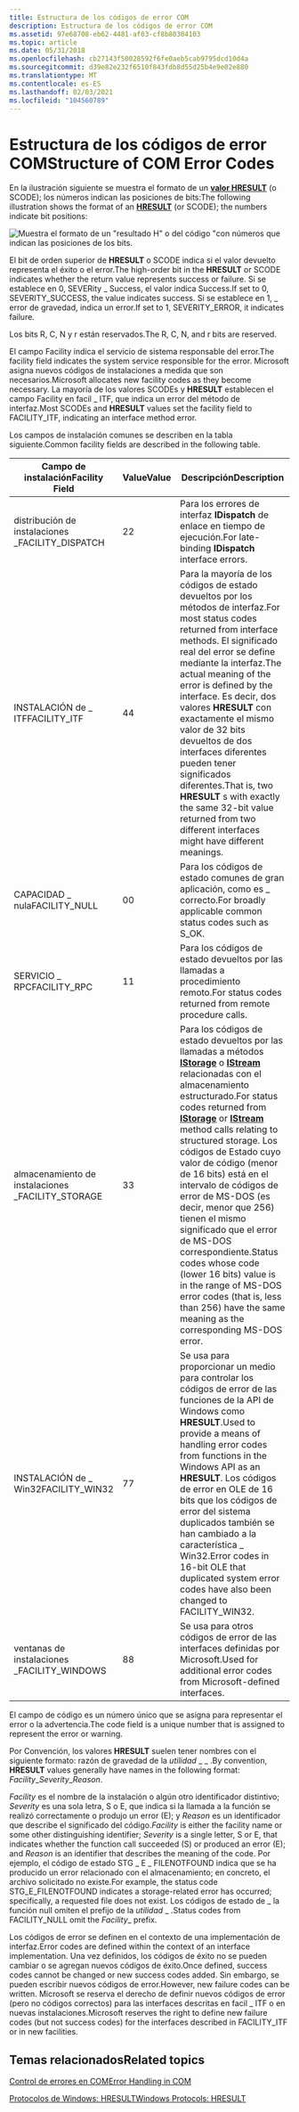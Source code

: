 ```yaml
---
title: Estructura de los códigos de error COM
description: Estructura de los códigos de error COM
ms.assetid: 97e68708-eb62-4481-af03-cf8b80304103
ms.topic: article
ms.date: 05/31/2018
ms.openlocfilehash: cb27143f50028592f6fe0aeb5cab9795dcd10d4a
ms.sourcegitcommit: d39e82e232f6510f843fdb8d55d25b4e9e02e880
ms.translationtype: MT
ms.contentlocale: es-ES
ms.lasthandoff: 02/03/2021
ms.locfileid: "104560789"
---
```

# <a name="structure-of-com-error-codes"></a><span data-ttu-id="12d32-103">Estructura de los códigos de error COM</span><span class="sxs-lookup"><span data-stu-id="12d32-103">Structure of COM Error Codes</span></span>

<span data-ttu-id="12d32-104">En la ilustración siguiente se muestra el formato de un [**valor HRESULT**](/openspecs/windows_protocols/ms-erref/0642cb2f-2075-4469-918c-4441e69c548a) (o SCODE); los números indican las posiciones de bits:</span><span class="sxs-lookup"><span data-stu-id="12d32-104">The following illustration shows the format of an [**HRESULT**](/openspecs/windows_protocols/ms-erref/0642cb2f-2075-4469-918c-4441e69c548a) (or SCODE); the numbers indicate bit positions:</span></span>

![Muestra el formato de un "resultado H" o del código "con números que indican las posiciones de los bits.](images/a5a947d1-7b5a-4474-afed-2a1c58fe2421.png)

<span data-ttu-id="12d32-106">El bit de orden superior de **HRESULT** o SCODE indica si el valor devuelto representa el éxito o el error.</span><span class="sxs-lookup"><span data-stu-id="12d32-106">The high-order bit in the **HRESULT** or SCODE indicates whether the return value represents success or failure.</span></span> <span data-ttu-id="12d32-107">Si se establece en 0, SEVERity \_ Success, el valor indica Success.</span><span class="sxs-lookup"><span data-stu-id="12d32-107">If set to 0, SEVERITY\_SUCCESS, the value indicates success.</span></span> <span data-ttu-id="12d32-108">Si se establece en 1, \_ error de gravedad, indica un error.</span><span class="sxs-lookup"><span data-stu-id="12d32-108">If set to 1, SEVERITY\_ERROR, it indicates failure.</span></span>

<span data-ttu-id="12d32-109">Los bits R, C, N y r están reservados.</span><span class="sxs-lookup"><span data-stu-id="12d32-109">The R, C, N, and r bits are reserved.</span></span>

<span data-ttu-id="12d32-110">El campo Facility indica el servicio de sistema responsable del error.</span><span class="sxs-lookup"><span data-stu-id="12d32-110">The facility field indicates the system service responsible for the error.</span></span> <span data-ttu-id="12d32-111">Microsoft asigna nuevos códigos de instalaciones a medida que son necesarios.</span><span class="sxs-lookup"><span data-stu-id="12d32-111">Microsoft allocates new facility codes as they become necessary.</span></span> <span data-ttu-id="12d32-112">La mayoría de los valores SCODEs y **HRESULT** establecen el campo Facility en facil \_ ITF, que indica un error del método de interfaz.</span><span class="sxs-lookup"><span data-stu-id="12d32-112">Most SCODEs and **HRESULT** values set the facility field to FACILITY\_ITF, indicating an interface method error.</span></span>

<span data-ttu-id="12d32-113">Los campos de instalación comunes se describen en la tabla siguiente.</span><span class="sxs-lookup"><span data-stu-id="12d32-113">Common facility fields are described in the following table.</span></span>



| <span data-ttu-id="12d32-114">Campo de instalación</span><span class="sxs-lookup"><span data-stu-id="12d32-114">Facility Field</span></span>                | <span data-ttu-id="12d32-115">Value</span><span class="sxs-lookup"><span data-stu-id="12d32-115">Value</span></span>        | <span data-ttu-id="12d32-116">Descripción</span><span class="sxs-lookup"><span data-stu-id="12d32-116">Description</span></span>                                                                                                                                                                                                                                                                                                              |
|-------------------------------|--------------|--------------------------------------------------------------------------------------------------------------------------------------------------------------------------------------------------------------------------------------------------------------------------------------------------------------------------|
| <span data-ttu-id="12d32-117">distribución de instalaciones \_</span><span class="sxs-lookup"><span data-stu-id="12d32-117">FACILITY\_DISPATCH</span></span><br/> | <span data-ttu-id="12d32-118">2</span><span class="sxs-lookup"><span data-stu-id="12d32-118">2</span></span><br/> | <span data-ttu-id="12d32-119">Para los errores de interfaz **IDispatch** de enlace en tiempo de ejecución.</span><span class="sxs-lookup"><span data-stu-id="12d32-119">For late-binding **IDispatch** interface errors.</span></span> <br/>                                                                                                                                                                                                                                                             |
| <span data-ttu-id="12d32-120">INSTALACIÓN de \_ ITF</span><span class="sxs-lookup"><span data-stu-id="12d32-120">FACILITY\_ITF</span></span><br/>      | <span data-ttu-id="12d32-121">4</span><span class="sxs-lookup"><span data-stu-id="12d32-121">4</span></span><br/> | <span data-ttu-id="12d32-122">Para la mayoría de los códigos de estado devueltos por los métodos de interfaz.</span><span class="sxs-lookup"><span data-stu-id="12d32-122">For most status codes returned from interface methods.</span></span> <span data-ttu-id="12d32-123">El significado real del error se define mediante la interfaz.</span><span class="sxs-lookup"><span data-stu-id="12d32-123">The actual meaning of the error is defined by the interface.</span></span> <span data-ttu-id="12d32-124">Es decir, dos valores **HRESULT** con exactamente el mismo valor de 32 bits devueltos de dos interfaces diferentes pueden tener significados diferentes.</span><span class="sxs-lookup"><span data-stu-id="12d32-124">That is, two **HRESULT** s with exactly the same 32-bit value returned from two different interfaces might have different meanings.</span></span> <br/>                                                       |
| <span data-ttu-id="12d32-125">CAPACIDAD \_ nula</span><span class="sxs-lookup"><span data-stu-id="12d32-125">FACILITY\_NULL</span></span><br/>     | <span data-ttu-id="12d32-126">0</span><span class="sxs-lookup"><span data-stu-id="12d32-126">0</span></span><br/> | <span data-ttu-id="12d32-127">Para los códigos de estado comunes de gran aplicación, como es \_ correcto.</span><span class="sxs-lookup"><span data-stu-id="12d32-127">For broadly applicable common status codes such as S\_OK.</span></span> <br/>                                                                                                                                                                                                                                                    |
| <span data-ttu-id="12d32-128">SERVICIO \_ RPC</span><span class="sxs-lookup"><span data-stu-id="12d32-128">FACILITY\_RPC</span></span><br/>      | <span data-ttu-id="12d32-129">1</span><span class="sxs-lookup"><span data-stu-id="12d32-129">1</span></span><br/> | <span data-ttu-id="12d32-130">Para los códigos de estado devueltos por las llamadas a procedimiento remoto.</span><span class="sxs-lookup"><span data-stu-id="12d32-130">For status codes returned from remote procedure calls.</span></span> <br/>                                                                                                                                                                                                                                                       |
| <span data-ttu-id="12d32-131">almacenamiento de instalaciones \_</span><span class="sxs-lookup"><span data-stu-id="12d32-131">FACILITY\_STORAGE</span></span><br/>  | <span data-ttu-id="12d32-132">3</span><span class="sxs-lookup"><span data-stu-id="12d32-132">3</span></span><br/> | <span data-ttu-id="12d32-133">Para los códigos de estado devueltos por las llamadas a métodos [**IStorage**](/windows/desktop/api/objidl/nn-objidl-istorage) o [**IStream**](/windows/desktop/api/objidl/nn-objidl-istream) relacionadas con el almacenamiento estructurado.</span><span class="sxs-lookup"><span data-stu-id="12d32-133">For status codes returned from [**IStorage**](/windows/desktop/api/objidl/nn-objidl-istorage) or [**IStream**](/windows/desktop/api/objidl/nn-objidl-istream) method calls relating to structured storage.</span></span> <span data-ttu-id="12d32-134">Los códigos de Estado cuyo valor de código (menor de 16 bits) está en el intervalo de códigos de error de MS-DOS (es decir, menor que 256) tienen el mismo significado que el error de MS-DOS correspondiente.</span><span class="sxs-lookup"><span data-stu-id="12d32-134">Status codes whose code (lower 16 bits) value is in the range of MS-DOS error codes (that is, less than 256) have the same meaning as the corresponding MS-DOS error.</span></span> <br/> |
| <span data-ttu-id="12d32-135">INSTALACIÓN de \_ Win32</span><span class="sxs-lookup"><span data-stu-id="12d32-135">FACILITY\_WIN32</span></span><br/>    | <span data-ttu-id="12d32-136">7</span><span class="sxs-lookup"><span data-stu-id="12d32-136">7</span></span><br/> | <span data-ttu-id="12d32-137">Se usa para proporcionar un medio para controlar los códigos de error de las funciones de la API de Windows como **HRESULT**.</span><span class="sxs-lookup"><span data-stu-id="12d32-137">Used to provide a means of handling error codes from functions in the Windows API as an **HRESULT**.</span></span> <span data-ttu-id="12d32-138">Los códigos de error en OLE de 16 bits que los códigos de error del sistema duplicados también se han cambiado a la característica \_ Win32.</span><span class="sxs-lookup"><span data-stu-id="12d32-138">Error codes in 16-bit OLE that duplicated system error codes have also been changed to FACILITY\_WIN32.</span></span> <br/>                                                                                                 |
| <span data-ttu-id="12d32-139">ventanas de instalaciones \_</span><span class="sxs-lookup"><span data-stu-id="12d32-139">FACILITY\_WINDOWS</span></span><br/>  | <span data-ttu-id="12d32-140">8</span><span class="sxs-lookup"><span data-stu-id="12d32-140">8</span></span><br/> | <span data-ttu-id="12d32-141">Se usa para otros códigos de error de las interfaces definidas por Microsoft.</span><span class="sxs-lookup"><span data-stu-id="12d32-141">Used for additional error codes from Microsoft-defined interfaces.</span></span><br/>                                                                                                                                                                                                                                            |



 

<span data-ttu-id="12d32-142">El campo de código es un número único que se asigna para representar el error o la advertencia.</span><span class="sxs-lookup"><span data-stu-id="12d32-142">The code field is a unique number that is assigned to represent the error or warning.</span></span>

<span data-ttu-id="12d32-143">Por Convención, los valores **HRESULT** suelen tener nombres con el siguiente formato: razón de gravedad de la *utilidad* \_  \_ .</span><span class="sxs-lookup"><span data-stu-id="12d32-143">By convention, **HRESULT** values generally have names in the following format: *Facility*\_*Severity*\_*Reason*.</span></span>

<span data-ttu-id="12d32-144">*Facility* es el nombre de la instalación o algún otro identificador distintivo; *Severity* es una sola letra, S o E, que indica si la llamada a la función se realizó correctamente o produjo un error (E); y *Reason* es un identificador que describe el significado del código.</span><span class="sxs-lookup"><span data-stu-id="12d32-144">*Facility* is either the facility name or some other distinguishing identifier; *Severity* is a single letter, S or E, that indicates whether the function call succeeded (S) or produced an error (E); and *Reason* is an identifier that describes the meaning of the code.</span></span> <span data-ttu-id="12d32-145">Por ejemplo, el código de estado STG \_ E \_ FILENOTFOUND indica que se ha producido un error relacionado con el almacenamiento; en concreto, el archivo solicitado no existe.</span><span class="sxs-lookup"><span data-stu-id="12d32-145">For example, the status code STG\_E\_FILENOTFOUND indicates a storage-related error has occurred; specifically, a requested file does not exist.</span></span> <span data-ttu-id="12d32-146">Los códigos de estado de \_ la función null omiten el prefijo de la *utilidad* \_ .</span><span class="sxs-lookup"><span data-stu-id="12d32-146">Status codes from FACILITY\_NULL omit the *Facility*\_ prefix.</span></span>

<span data-ttu-id="12d32-147">Los códigos de error se definen en el contexto de una implementación de interfaz.</span><span class="sxs-lookup"><span data-stu-id="12d32-147">Error codes are defined within the context of an interface implementation.</span></span> <span data-ttu-id="12d32-148">Una vez definidos, los códigos de éxito no se pueden cambiar o se agregan nuevos códigos de éxito.</span><span class="sxs-lookup"><span data-stu-id="12d32-148">Once defined, success codes cannot be changed or new success codes added.</span></span> <span data-ttu-id="12d32-149">Sin embargo, se pueden escribir nuevos códigos de error.</span><span class="sxs-lookup"><span data-stu-id="12d32-149">However, new failure codes can be written.</span></span> <span data-ttu-id="12d32-150">Microsoft se reserva el derecho de definir nuevos códigos de error (pero no códigos correctos) para las interfaces descritas en facil \_ ITF o en nuevas instalaciones.</span><span class="sxs-lookup"><span data-stu-id="12d32-150">Microsoft reserves the right to define new failure codes (but not success codes) for the interfaces described in FACILITY\_ITF or in new facilities.</span></span>

## <a name="related-topics"></a><span data-ttu-id="12d32-151">Temas relacionados</span><span class="sxs-lookup"><span data-stu-id="12d32-151">Related topics</span></span>

<dl> <dt>

[<span data-ttu-id="12d32-152">Control de errores en COM</span><span class="sxs-lookup"><span data-stu-id="12d32-152">Error Handling in COM</span></span>](error-handling-in-com.md)
</dt> <dt>

[<span data-ttu-id="12d32-153">Protocolos de Windows: HRESULT</span><span class="sxs-lookup"><span data-stu-id="12d32-153">Windows Protocols: HRESULT</span></span>](/openspecs/windows_protocols/ms-erref/0642cb2f-2075-4469-918c-4441e69c548a)
</dt> </dl>

 

